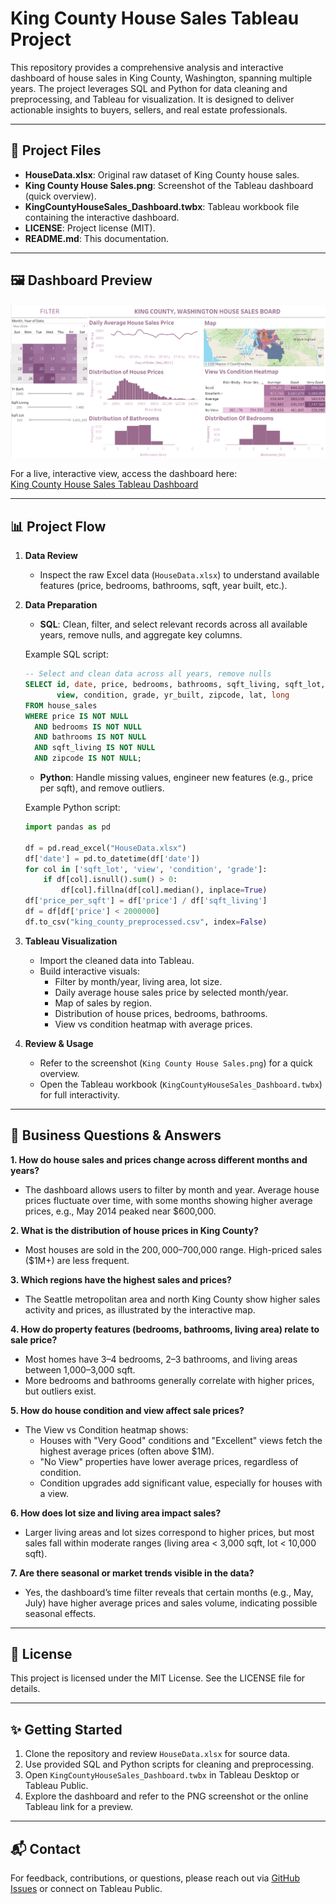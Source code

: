 # King County House Sales Tableau Project

This repository provides a comprehensive analysis and interactive dashboard of house sales in King County, Washington, spanning multiple years. The project leverages SQL and Python for data cleaning and preprocessing, and Tableau for visualization. It is designed to deliver actionable insights to buyers, sellers, and real estate professionals.

---

## 📂 Project Files

- **HouseData.xlsx**: Original raw dataset of King County house sales.
- **King County House Sales.png**: Screenshot of the Tableau dashboard (quick overview).
- **KingCountyHouseSales_Dashboard.twbx**: Tableau workbook file containing the interactive dashboard.
- **LICENSE**: Project license (MIT).
- **README.md**: This documentation.

---

## 🖼️ Dashboard Preview

![King County House Sales Board Preview](King%20County%20House%20Sales%20Board%20.png)

For a live, interactive view, access the dashboard here:  
[King County House Sales Tableau Dashboard](https://public.tableau.com/app/profile/neelam.s.jat/viz/KingCountyHouseSales_17581165566070/KingCountyHouseSales)

---

## 📊 Project Flow

1. **Data Review**
    - Inspect the raw Excel data (`HouseData.xlsx`) to understand available features (price, bedrooms, bathrooms, sqft, year built, etc.).

2. **Data Preparation**
    - **SQL**: Clean, filter, and select relevant records across all available years, remove nulls, and aggregate key columns.

    Example SQL script:
    ```sql
    -- Select and clean data across all years, remove nulls
    SELECT id, date, price, bedrooms, bathrooms, sqft_living, sqft_lot, floors, waterfront,
           view, condition, grade, yr_built, zipcode, lat, long
    FROM house_sales
    WHERE price IS NOT NULL
      AND bedrooms IS NOT NULL
      AND bathrooms IS NOT NULL
      AND sqft_living IS NOT NULL
      AND zipcode IS NOT NULL;
    ```

    - **Python**: Handle missing values, engineer new features (e.g., price per sqft), and remove outliers.

    Example Python script:
    ```python
    import pandas as pd

    df = pd.read_excel("HouseData.xlsx")
    df['date'] = pd.to_datetime(df['date'])
    for col in ['sqft_lot', 'view', 'condition', 'grade']:
        if df[col].isnull().sum() > 0:
            df[col].fillna(df[col].median(), inplace=True)
    df['price_per_sqft'] = df['price'] / df['sqft_living']
    df = df[df['price'] < 2000000]
    df.to_csv("king_county_preprocessed.csv", index=False)
    ```

3. **Tableau Visualization**
    - Import the cleaned data into Tableau.
    - Build interactive visuals:
        - Filter by month/year, living area, lot size.
        - Daily average house sales price by selected month/year.
        - Map of sales by region.
        - Distribution of house prices, bedrooms, bathrooms.
        - View vs condition heatmap with average prices.
    
4. **Review & Usage**
    - Refer to the screenshot (`King County House Sales.png`) for a quick overview.
    - Open the Tableau workbook (`KingCountyHouseSales_Dashboard.twbx`) for full interactivity.

---

## 💼 Business Questions & Answers

**1. How do house sales and prices change across different months and years?**
   - The dashboard allows users to filter by month and year. Average house prices fluctuate over time, with some months showing higher average prices, e.g., May 2014 peaked near $600,000.

**2. What is the distribution of house prices in King County?**
   - Most houses are sold in the $200,000–$700,000 range. High-priced sales ($1M+) are less frequent.

**3. Which regions have the highest sales and prices?**
   - The Seattle metropolitan area and north King County show higher sales activity and prices, as illustrated by the interactive map.

**4. How do property features (bedrooms, bathrooms, living area) relate to sale price?**
   - Most homes have 3–4 bedrooms, 2–3 bathrooms, and living areas between 1,000–3,000 sqft.
   - More bedrooms and bathrooms generally correlate with higher prices, but outliers exist.

**5. How do house condition and view affect sale prices?**
   - The View vs Condition heatmap shows:
     - Houses with "Very Good" conditions and "Excellent" views fetch the highest average prices (often above $1M).
     - "No View" properties have lower average prices, regardless of condition.
     - Condition upgrades add significant value, especially for houses with a view.

**6. How does lot size and living area impact sales?**
   - Larger living areas and lot sizes correspond to higher prices, but most sales fall within moderate ranges (living area < 3,000 sqft, lot < 10,000 sqft).

**7. Are there seasonal or market trends visible in the data?**
   - Yes, the dashboard’s time filter reveals that certain months (e.g., May, July) have higher average prices and sales volume, indicating possible seasonal effects.

---

## 📝 License

This project is licensed under the MIT License. See the LICENSE file for details.

---

## ✨ Getting Started

1. Clone the repository and review `HouseData.xlsx` for source data.
2. Use provided SQL and Python scripts for cleaning and preprocessing.
3. Open `KingCountyHouseSales_Dashboard.twbx` in Tableau Desktop or Tableau Public.
4. Explore the dashboard and refer to the PNG screenshot or the online Tableau link for a preview.

---

## 📬 Contact

For feedback, contributions, or questions, please reach out via [GitHub Issues](https://github.com/Neelam-jat/) or connect on Tableau Public.
